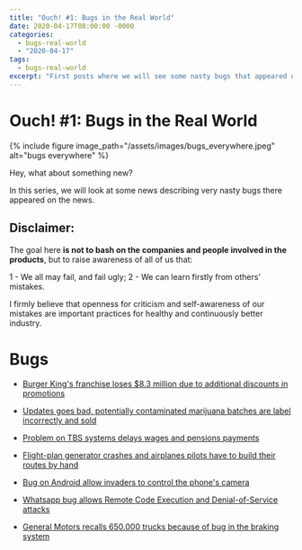 ```yaml
---
title: "Ouch! #1: Bugs in the Real World"
date: 2020-04-17T08:00:00 -0000
categories:
  - bugs-real-world
  - "2020-04-17"
tags:
  - bugs-real-world
excerpt: "First posts where we will see some nasty bugs that appeared on the news"
---
```


# Ouch! #1: Bugs in the Real World

{% include figure image_path="/assets/images/bugs_everywhere.jpeg" alt="bugs everywhere" %}

Hey, what about something new?

In this series, we will look at some news describing very nasty bugs there appeared on the news.

## Disclaimer:

The goal here **is not to bash on the companies and people involved in the products**, but to raise awareness of all of us that:

1 - We all may fail, and fail ugly;
2 - We can learn firstly from others' mistakes.

I firmly believe that openness for criticism and self-awareness of our mistakes are important practices for healthy and continuously better industry.

# Bugs

- [Burger King's franchise loses $8.3 million due to additional discounts in promotions](https://www.fool.com/investing/2019/11/15/software-error-costs-burger-king-franchisee-8m.aspx)

- [Updates goes bad, potentially contaminated marijuana batches are label incorrectly and sold](https://denver.cbslocal.com/2019/11/22/software-glitch-technical-error-delay-recall-potentially-contaminated-marijuana-pot-cannabis-recreational-medical/)

- [Problem on TBS systems delays wages and pensions payments](https://www.dailyrecord.co.uk/news/uk-world-news/tsb-faces-customer-backlash-after-20945186)

- [Flight-plan generator crashes and airplanes pilots have to build their routes by hand](https://www.travelandleisure.com/airlines-airports/british-airways-delays-technical-flight-plan-generator-glitch)

- [Bug on Android allow invaders to control the phone's camera](https://techbeacon.com/security/android-camera-app-bug-could-affect-hundreds-millions-phones)

- [Whatsapp bug allows Remote Code Execution and Denial-of-Service attacks](https://nakedsecurity.sophos.com/2019/11/20/update-whatsapp-now-mp4-video-bug-exposes-your-messages/)

- [General Motors recalls 650.000 trucks because of bug in the braking system](https://marketresearchfeed.com/2019/11/19/general-motors-recalls-650000-trucks-suvs-because-brakes-can-suddenly-engage-wpmt-fox-43/)
